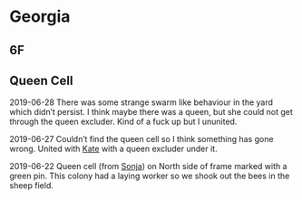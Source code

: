 # Georgia


## 6F


## Queen Cell

2019-06-28 There was some strange swarm like behaviour in the yard which didn’t persist.  I think maybe there was a queen, but she could not get through the queen excluder.  Kind of a fuck up but I ununited.  

2019-06-27 Couldn’t find the queen cell so I think something has gone wrong.  United with [Kate](https://docs.google.com/document/d/14TKGf3dS0SmUamuOBg9lGNi6DWipNi1ftKixJmn-6bY/edit) with a queen excluder under it. 

2019-06-22 Queen cell (from [Sonja](https://docs.google.com/document/d/1IroDTin9-z3FoxNmiyooipt3QSK6zB3gBGXhcHihJNs/edit#)) on North side of frame marked with a green pin. This colony had a laying worker so we shook out the bees in the sheep field.
